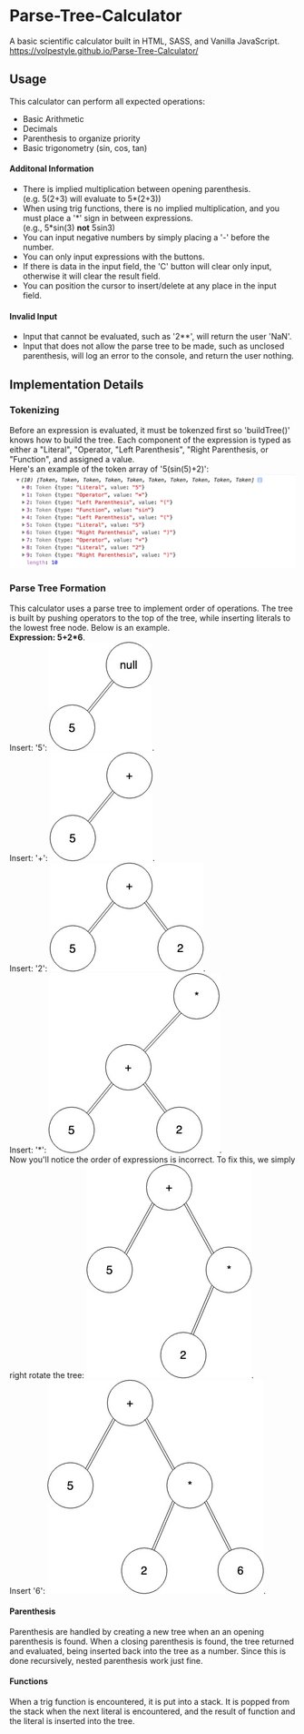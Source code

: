 # Parse-Tree-Calculator
A basic scientific calculator built in HTML, SASS, and Vanilla JavaScript.  
https://volpestyle.github.io/Parse-Tree-Calculator/

## Usage
This calculator can perform all expected operations:
- Basic Arithmetic
- Decimals
- Parenthesis to organize priority
- Basic trigonometry (sin, cos, tan)
#### Additonal Information
- There is implied multiplication between opening parenthesis.  
(e.g. 5(2+3) will evaluate to 5*(2+3))
- When using trig functions, there is no implied multiplication, and you must place a '*' sign in between expressions.  
(e.g., 5\*sin(3) **not** 5sin3)
- You can input negative numbers by simply placing a '-' before the number.
- You can only input expressions with the buttons. 
- If there is data in the input field, the 'C' button will clear only input, otherwise it will clear the result field.
- You can position the cursor to insert/delete at any place in the input field.

#### Invalid Input
- Input that cannot be evaluated, such as '2**', will return the user 'NaN'.
- Input that does not allow the parse tree to be made, such as unclosed parenthesis, will log an error to the console, and return the user nothing.

## Implementation Details
### Tokenizing
Before an expression is evaluated, it must be tokenzed first so 'buildTree()' knows how to build the tree. 
Each component of the expression is typed as either a "Literal", "Operator, "Left Parenthesis", "Right Parenthesis, or "Function", and assigned a value. \
Here's an example of the token array of '5(sin(5)+2)':
![token-array](doc-images/token-array.png?raw=true)

### Parse Tree Formation
This calculator uses a parse tree to implement order of operations. The tree is built by pushing operators to the top of the tree, while inserting literals to the lowest free node. Below is an example.  
**Expression: 5+2\*6**.   
Insert: '5':
![parse-tree](doc-images/parse-tree.jpg?raw=true).   
Insert: '+': 
![parse-tree](doc-images/parse-tree%20(1).jpg?raw=true).   
Insert: '2': 
![parse-tree](doc-images/parse-tree%20(2).jpg?raw=true).   
Insert: '\*': 
![parse-tree](doc-images/parse-tree%20(3).jpg?raw=true).   
Now you'll notice the order of expressions is incorrect. To fix this, we simply right rotate the tree:
![parse-tree](doc-images/parse-tree%20(4).jpg?raw=true).    
Insert '6':
![parse-tree](doc-images/parse-tree%20(5).jpg?raw=true).   
  
#### Parenthesis
Parenthesis are handled by creating a new tree when an an opening parenthesis is found. When a closing parenthesis is found, the tree returned and evaluated, being inserted back into the tree as a number. Since this is done recursively, nested parenthesis work just fine.
#### Functions
When a trig function is encountered, it is put into a stack. It is popped from the stack when the next literal is encountered, and the result of function and the literal is inserted into the tree.

